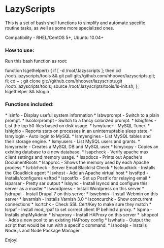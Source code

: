 <h1>LazyScripts</h1>

<p>This is a set of bash shell functions to simplify and automate specific routine tasks, as well as some more specialized ones.</p>

<p>Compatibility - RHEL/CentOS 5+, Ubuntu 10.04+</p>

<h3>How to use:</h3>
<p> Run this bash function as root:</p>
	function lsgethelper() { if [ -d /root/.lazyscripts ]; then cd /root/.lazyscripts/tools && git pull git://github.com/hhoover/lazyscripts.git; fi; cd ~ ; git clone git://github.com/hhoover/lazyscripts.git /root/.lazyscripts/tools; source /root/.lazyscripts/tools/ls-init.sh; }; lsgethelper && lslogin

<h3>Functions included:</h3>
* lsinfo  - Display useful system information 
* lsbwprompt  - Switch to a plain prompt. 
* lscolorprompt  - Switch to a fancy colorized prompt. 
* lsbigfiles  - List the top 50 files based on disk usage. 
* lsmytuner  - MySQL Tuner. 
* lshighio  - Reports stats on processes in an uninterruptable sleep state. 
* lsmylogin  - Auto login to MySQL 
* lsmyengines  - List MySQL tables and their storage engine. 
* lsmyusers  - List MySQL users and grants.
* lsmycreate - Creates a MySQL DB and MySQL user
* lsmycopy - Copies an existing database to a new database.
* lsapcheck  - Verify apache max client settings and memory usage. 
* lsapdocs  - Prints out Apache's DocumentRoots 
* lsapproc  - Shows the memory used by each Apache process 
* lsrblcheck  - Server Email Blacklist Check 
* lscloudkick - Installs the Cloudkick agent
* lsvhost  - Add an Apache virtual host 
* lsvsftpd - Installs/configures vsftpd
* lspostfix  - Set up Postfix for relaying email
* lsparsar - Pretty sar output
* lslsync  - Install lsyncd and configure this server as a master
* lswordpress  - Install Wordpress on this server 
* lsdrupal  - Install Drupal 7 on this server 
* lswebmin  - Install Webmin on this server 
* lsvarnish - Installs Varnish 3.0
* lsconcurchk  - Show concurrent connections 
* lscrtchk - Check SSL Cert/Key to make sure they match
* lsrpaf - Install mod_rpaf to set correct client IP behind a proxy.
* lspma - Installs phpMyAdmin
* lshaproxy - Install HAProxy on this server
* lshppool - Adds a new pool to an existing HAProxy config
* lswhatis  - Output the script that would be run with a specific command.
* lsnodejs - Installs Node.js and Node Package Manager

<p>Enjoy!</p>

